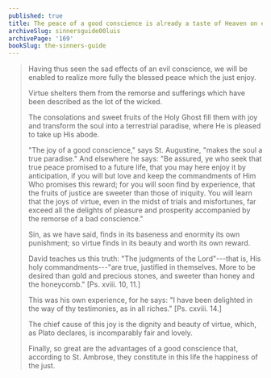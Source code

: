 ```yaml
---
published: true
title: The peace of a good conscience is already a taste of Heaven on earth
archiveSlug: sinnersguide00luis
archivePage: '169'
bookSlug: the-sinners-guide
---
```


> Having thus seen the sad effects of an evil conscience, we will be enabled to realize more fully the blessed peace which the just enjoy.
> 
> Virtue shelters them from the remorse and sufferings which have been described as the lot of the wicked.
> 
> The consolations and sweet fruits of the Holy Ghost fill them with joy and transform the soul into a terrestrial paradise, where He is pleased to take up His abode.
> 
> "The joy of a good conscience," says St. Augustine, "makes the soul a true paradise." And elsewhere he says: "Be assured, ye who seek that true peace promised to a future life, that you may here enjoy it by anticipation, if you will but love and keep the commandments of Him Who promises this reward; for you will soon find by experience, that the fruits of justice are sweeter than those of iniquity. You will learn that the joys of virtue, even in the midst of trials and misfortunes, far exceed all the delights of pleasure and prosperity accompanied by the remorse of a bad conscience."
> 
> Sin, as we have said, finds in its baseness and enormity its own punishment; so virtue finds in its beauty and worth its own reward.
> 
> David teaches us this truth: "The judgments of the Lord"---that is, His holy commandments---"are true, justified in themselves. More to be desired than gold and precious stones, and sweeter than honey and the honeycomb." [Ps. xviii. 10, 11.]
> 
> This was his own experience, for he says: "I have been delighted in the way of thy testimonies, as in all riches." [Ps. cxviii. 14.]
> 
> The chief cause of this joy is the dignity and beauty of virtue, which, as Plato declares, is incomparably fair and lovely.
> 
> Finally, so great are the advantages of a good conscience that, according to St. Ambrose, they constitute in this life the happiness of the just.

